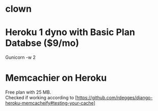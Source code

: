 clown
=====

# Heroku 1 dyno with Basic Plan Databse ($9/mo)
Gunicorn -w 2


# Memcachier on Heroku
Free plan with 25 MB.    
Checked if working according to [https://github.com/rdegges/django-heroku-memcacheify#testing-your-cache]